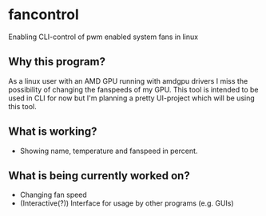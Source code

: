 # fancontrol
Enabling CLI-control of pwm enabled system fans in linux

## Why this program?
As a linux user with an AMD GPU running with amdgpu drivers I miss the possibility of changing the fanspeeds of my GPU.
This tool is intended to be used in CLI for now but I'm planning a pretty UI-project which will be using this tool.

## What is working?
- Showing name, temperature and fanspeed in percent.

## What is being currently worked on?
- Changing fan speed
- (Interactive(?)) Interface for usage by other programs (e.g. GUIs)

